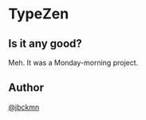 TypeZen
======

## Is it any good?

Meh. It was a Monday-morning project.

## Author

[@jbckmn](http://twitter.com/jbckmn)